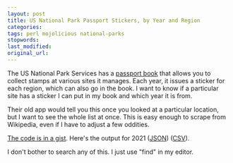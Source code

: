 ```yaml
---
layout: post
title: US National Park Passport Stickers, by Year and Region
categories:
tags: perl mojolicious national-parks
stopwords:
last_modified:
original_url:
---
```


The US National Park Services has a [passport book](https://shop.americasnationalparks.org/store/category/30/278/Passport-Books/) that allows you to collect stamps at various sites it manages. Each year, it issues a sticker for each region, which can also go in the book. I want to know if a particular site has a sticker I can put in my book and which year it is from.

Their old app would tell you this once you looked at a particular location, but I want to see the whole list at once. This is easy enough to scrape from Wikipedia, even if I have to adjust a few oddities.

[The code is in a gist](https://gist.github.com/briandfoy/3cb38067e4fe8a983abe66e26fb376d2). Here's the output for 2021 ([JSON](/downloads/nps_passport_stamps.json)) ([CSV](/downloads/nps_passport_stamps.csv)).

I don't bother to search any of this. I just use "find" in my editor.

<script src="https://gist.github.com/briandfoy/3cb38067e4fe8a983abe66e26fb376d2.js"></script>
